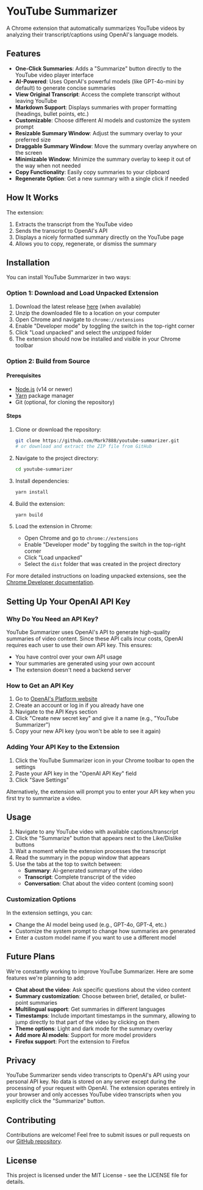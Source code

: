 # YouTube Summarizer

A Chrome extension that automatically summarizes YouTube videos by analyzing their transcript/captions using OpenAI's language models.

## Features

- **One-Click Summaries**: Adds a "Summarize" button directly to the YouTube video player interface
- **AI-Powered**: Uses OpenAI's powerful models (like GPT-4o-mini by default) to generate concise summaries
- **View Original Transcript**: Access the complete transcript without leaving YouTube
- **Markdown Support**: Displays summaries with proper formatting (headings, bullet points, etc.)
- **Customizable**: Choose different AI models and customize the system prompt
- **Resizable Summary Window**: Adjust the summary overlay to your preferred size
- **Draggable Summary Window**: Move the summary overlay anywhere on the screen
- **Minimizable Window**: Minimize the summary overlay to keep it out of the way when not needed
- **Copy Functionality**: Easily copy summaries to your clipboard
- **Regenerate Option**: Get a new summary with a single click if needed

## How It Works

The extension:
1. Extracts the transcript from the YouTube video
2. Sends the transcript to OpenAI's API
3. Displays a nicely formatted summary directly on the YouTube page
4. Allows you to copy, regenerate, or dismiss the summary

## Installation

You can install YouTube Summarizer in two ways:

### Option 1: Download and Load Unpacked Extension

1. Download the latest release [here](https://github.com/Mark7888/youtube-summarizer/releases) (when available)
2. Unzip the downloaded file to a location on your computer
3. Open Chrome and navigate to `chrome://extensions`
4. Enable "Developer mode" by toggling the switch in the top-right corner
5. Click "Load unpacked" and select the unzipped folder
6. The extension should now be installed and visible in your Chrome toolbar

### Option 2: Build from Source

#### Prerequisites

- [Node.js](https://nodejs.org/) (v14 or newer)
- [Yarn](https://yarnpkg.com/getting-started/install) package manager
- Git (optional, for cloning the repository)

#### Steps

1. Clone or download the repository:
   ```bash
   git clone https://github.com/Mark7888/youtube-summarizer.git
   # or download and extract the ZIP file from GitHub
   ```

2. Navigate to the project directory:
   ```bash
   cd youtube-summarizer
   ```

3. Install dependencies:
   ```bash
   yarn install
   ```

4. Build the extension:
   ```bash
   yarn build
   ```

5. Load the extension in Chrome:
   - Open Chrome and go to `chrome://extensions`
   - Enable "Developer mode" by toggling the switch in the top-right corner
   - Click "Load unpacked"
   - Select the `dist` folder that was created in the project directory

For more detailed instructions on loading unpacked extensions, see the [Chrome Developer documentation](https://developer.chrome.com/docs/extensions/get-started/tutorial/hello-world#load-unpacked).

## Setting Up Your OpenAI API Key

### Why Do You Need an API Key?

YouTube Summarizer uses OpenAI's API to generate high-quality summaries of video content. Since these API calls incur costs, OpenAI requires each user to use their own API key. This ensures:

- You have control over your own API usage
- Your summaries are generated using your own account
- The extension doesn't need a backend server

### How to Get an API Key

1. Go to [OpenAI's Platform website](https://platform.openai.com/api-keys)
2. Create an account or log in if you already have one
3. Navigate to the API Keys section
4. Click "Create new secret key" and give it a name (e.g., "YouTube Summarizer")
5. Copy your new API key (you won't be able to see it again)

### Adding Your API Key to the Extension

1. Click the YouTube Summarizer icon in your Chrome toolbar to open the settings
2. Paste your API key in the "OpenAI API Key" field
3. Click "Save Settings"

Alternatively, the extension will prompt you to enter your API key when you first try to summarize a video.

## Usage

1. Navigate to any YouTube video with available captions/transcript
2. Click the "Summarize" button that appears next to the Like/Dislike buttons
3. Wait a moment while the extension processes the transcript
4. Read the summary in the popup window that appears
5. Use the tabs at the top to switch between:
   - **Summary**: AI-generated summary of the video
   - **Transcript**: Complete transcript of the video
   - **Conversation**: Chat about the video content (coming soon)

### Customization Options

In the extension settings, you can:
- Change the AI model being used (e.g., GPT-4o, GPT-4, etc.)
- Customize the system prompt to change how summaries are generated
- Enter a custom model name if you want to use a different model

## Future Plans

We're constantly working to improve YouTube Summarizer. Here are some features we're planning to add:

- **Chat about the video**: Ask specific questions about the video content
- **Summary customization**: Choose between brief, detailed, or bullet-point summaries
- **Multilingual support**: Get summaries in different languages
- **Timestamps**: Include important timestamps in the summary, allowing to jump directly to that part of the video by clicking on them
- **Theme options**: Light and dark mode for the summary overlay
- **Add more AI models**: Support for more model providers
- **Firefox support**: Port the extension to Firefox

## Privacy

YouTube Summarizer sends video transcripts to OpenAI's API using your personal API key. No data is stored on any server except during the processing of your request with OpenAI. The extension operates entirely in your browser and only accesses YouTube video transcripts when you explicitly click the "Summarize" button.

## Contributing

Contributions are welcome! Feel free to submit issues or pull requests on our [GitHub repository](https://github.com/Mark7888/youtube-summarizer).

## License

This project is licensed under the MIT License - see the LICENSE file for details.

